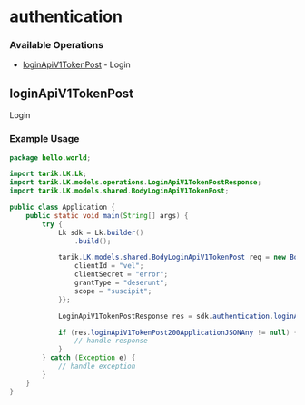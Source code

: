 # authentication

### Available Operations

* [loginApiV1TokenPost](#loginapiv1tokenpost) - Login

## loginApiV1TokenPost

Login

### Example Usage

```java
package hello.world;

import tarik.LK.Lk;
import tarik.LK.models.operations.LoginApiV1TokenPostResponse;
import tarik.LK.models.shared.BodyLoginApiV1TokenPost;

public class Application {
    public static void main(String[] args) {
        try {
            Lk sdk = Lk.builder()
                .build();

            tarik.LK.models.shared.BodyLoginApiV1TokenPost req = new BodyLoginApiV1TokenPost("corrupti", "illum") {{
                clientId = "vel";
                clientSecret = "error";
                grantType = "deserunt";
                scope = "suscipit";
            }};            

            LoginApiV1TokenPostResponse res = sdk.authentication.loginApiV1TokenPost(req);

            if (res.loginApiV1TokenPost200ApplicationJSONAny != null) {
                // handle response
            }
        } catch (Exception e) {
            // handle exception
        }
    }
}
```
